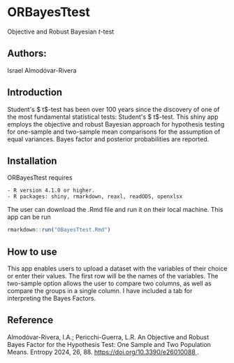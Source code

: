 # ORBayesTtest
Objective and Robust Bayesian $t$-test

## Authors:
Israel Almodóvar-Rivera

## Introduction


Student's $ t$-test has been over 100 years since the discovery of one of the most fundamental statistical tests: Student's $ t$-test. This shiny app employs the objective and robust Bayesian approach for hypothesis testing for one-sample and two-sample mean comparisons for the assumption of equal variances. Bayes factor and posterior probabilities are reported.

## Installation

ORBayesTtest requires

```
- R version 4.1.0 or higher.
- R packages: shiny, rmarkdown, reaxl, readODS, openxlsx
```

The user can download the .Rmd file and run it on their local machine. This app can be run 

```R
rmarkdown::run("OBayesTtest.Rmd")
```

## How to use

This app enables users to upload a dataset with the variables of their choice or enter their values. The first row will be the names of the variables. The two-sample option allows the user to compare two columns, as well as compare the groups in a single column. I have included a tab for interpreting the Bayes Factors.


## Reference

Almodóvar-Rivera, I.A.; Pericchi-Guerra, L.R. An Objective and Robust Bayes Factor for the Hypothesis Test: One Sample and Two Population Means. Entropy 2024, 26, 88. [https://doi.org/10.3390/e26010088 ](https://www.mdpi.com/1099-4300/26/1/88).
